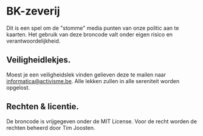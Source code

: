 # BK-zeverij

Dit is een spel om de "stomme" media punten van onze politic aan te kaarten. Het gebruik van deze broncode valt onder eigen risico en verantwoordelijkheid.

## Veiligheidlekjes.

Moest je een veiligheidslek vinden gelieven deze te mailen naar informatica@activisme.be.
Alle lekken zullen in alle sereniteit worden opgelost.

## Rechten & licentie.

De broncode is vrijgegeven onder de MIT License. Voor de recht worden de rechten beheerd door Tim Joosten.
